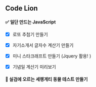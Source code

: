 ## Code Lion

#### ✅ 일단 만드는 JavaScript

- [x] 로또 추첨기 만들기
- [x] 자기소개서 글자수 계산기 만들기 
- [x] 미니 스타크래프트 만들기 (Jquery 활용! )
- [x] 기념일 계산기 미리보기


#### 🦁 실검에 오르는 세렝게티 동물 테스트 만들기
